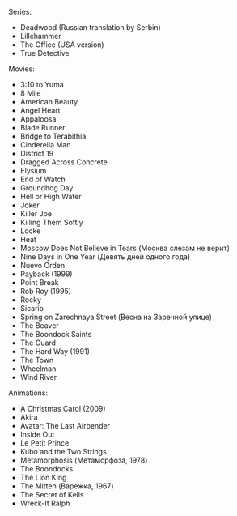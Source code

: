 Series:
  * Deadwood (Russian translation by Serbin)
  * Lillehammer
  * The Office (USA version)
  * True Detective

Movies:
  * 3:10 to Yuma
  * 8 Mile
  * American Beauty
  * Angel Heart
  * Appaloosa
  * Blade Runner
  * Bridge to Terabithia
  * Cinderella Man
  * District 19
  * Dragged Across Concrete
  * Elysium
  * End of Watch
  * Groundhog Day
  * Hell or High Water
  * Joker
  * Killer Joe
  * Killing Them Softly
  * Locke
  * Heat
  * Moscow Does Not Believe in Tears (Москва слезам не верит)
  * Nine Days in One Year (Девять дней одного года)
  * Nuevo Orden
  * Payback (1999)
  * Point Break
  * Rob Roy (1995)
  * Rocky
  * Sicario
  * Spring on Zarechnaya Street (Весна на Заречной улице)
  * The Beaver
  * The Boondock Saints
  * The Guard
  * The Hard Way (1991)
  * The Town
  * Wheelman
  * Wind River

Animations:
  * A Christmas Carol (2009)
  * Akira
  * Avatar: The Last Airbender
  * Inside Out
  * Le Petit Prince
  * Kubo and the Two Strings
  * Metamorphosis (Метаморфоза, 1978)
  * The Boondocks
  * The Lion King
  * The Mitten (Варежка, 1967)
  * The Secret of Kells
  * Wreck-It Ralph
